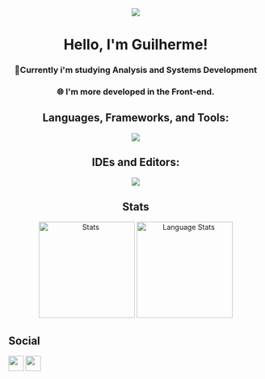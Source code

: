 <p align="center"> <img src="https://media1.tenor.com/m/O8s7IYl66iUAAAAd/pixel-art.gif"> </p>
<h1 align="center">Hello, I'm Guilherme!</h1>
<h3 align="center">📍Currently i'm studying Analysis and Systems Development</h3>
<h3 align="center">🌐 I'm more developed in the Front-end.</h3>

<h2 align="center">Languages, Frameworks, and Tools:</h2>
<p align="center">
  <img src="https://skillicons.dev/icons?i=arch,cs,css,git,html,java,javascript,linux&theme=dark&perline=15">
</p>

<h2 align="center">IDEs and Editors:</h2>
<p align="center"><img src="https://skillicons.dev/icons?i=vscode,visualstudio,pycharm&theme=dark&perline=5"></p>

<h2 align="center">Stats</h2>
<p align="center">
    <img src="https://github-readme-stats.vercel.app/api?username=GuilhermeS0uza&show_icons=true&locale=en&theme=transparent&title_color=CDD6F4&text_color=CDD6F4&border_color=45475a&icon_color=CBA6F7&hide_rank=true&bg_color=69696900&card_width=320" height="190" alt="Stats">
  <img src="https://github-readme-stats.vercel.app/api/top-langs/?username=GuilhermeS0uza&layout=compact&show_icons=true&locale=en&theme=transparent&title_color=CDD6F4&text_color=CDD6F4&border_color=45475a&icon_color=CBA6F7&hide_rank=true&bg_color=69696900&card_width=300" height="190" alt="Language Stats">

<h2 align=left>Social</h2>
<p align="left">
    <a href="https://www.linkedin.com/in/guilhermesec/" target="_blank"><img src="https://img.shields.io/badge/-LinkedIn-%230077B5?style=for-the-badge&logo=linkedin&logoColor=white" target="_blank" height="30"></a> 
    <a href = "mailto:guibsouza04@gmail.com"><img src="https://img.shields.io/badge/-Gmail-%23333?style=for-the-badge&logo=gmail&logoColor=white" target="_blank" height="30"></a>
</p>
